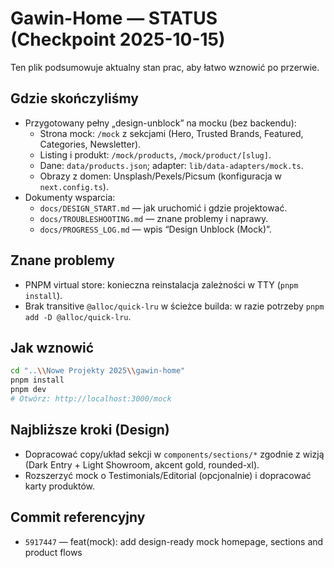 # Gawin-Home — STATUS (Checkpoint 2025-10-15)

Ten plik podsumowuje aktualny stan prac, aby łatwo wznowić po przerwie.

## Gdzie skończyliśmy
- Przygotowany pełny „design-unblock” na mocku (bez backendu):
  - Strona mock: `/mock` z sekcjami (Hero, Trusted Brands, Featured, Categories, Newsletter).
  - Listing i produkt: `/mock/products`, `/mock/product/[slug]`.
  - Dane: `data/products.json`; adapter: `lib/data-adapters/mock.ts`.
  - Obrazy z domen: Unsplash/Pexels/Picsum (konfiguracja w `next.config.ts`).
- Dokumenty wsparcia:
  - `docs/DESIGN_START.md` — jak uruchomić i gdzie projektować.
  - `docs/TROUBLESHOOTING.md` — znane problemy i naprawy.
  - `docs/PROGRESS_LOG.md` — wpis “Design Unblock (Mock)”.

## Znane problemy
- PNPM virtual store: konieczna reinstalacja zależności w TTY (`pnpm install`).
- Brak transitive `@alloc/quick-lru` w ścieżce builda: w razie potrzeby `pnpm add -D @alloc/quick-lru`.

## Jak wznowić
```bash
cd "..\\Nowe Projekty 2025\\gawin-home"
pnpm install
pnpm dev
# Otwórz: http://localhost:3000/mock
```

## Najbliższe kroki (Design)
- Dopracować copy/układ sekcji w `components/sections/*` zgodnie z wizją (Dark Entry + Light Showroom, akcent gold, rounded-xl).
- Rozszerzyć mock o Testimonials/Editorial (opcjonalnie) i dopracować karty produktów.

## Commit referencyjny
- `5917447` — feat(mock): add design-ready mock homepage, sections and product flows

